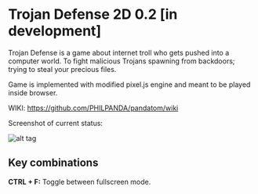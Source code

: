 # Trojan Defense 2D 0.2 [in development]
Trojan Defense is a game about internet troll who gets pushed into a computer world. To 
fight malicious Trojans spawning from backdoors; trying to steal your precious files.

Game is implemented with modified pixel.js engine and meant to be played inside browser.

WIKI: https://github.com/PHILPANDA/pandatom/wiki

Screenshot of current status:

![alt tag](https://github.com/PHILPANDA/pandatom/blob/master/trojan-defense-2D/screenshots/current.png?raw=true)

## Key combinations
**CTRL + F:** Toggle between fullscreen mode.
